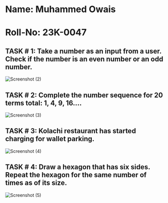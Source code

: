 # Name: Muhammed Owais
# Roll-No: 23K-0047

## TASK # 1: Take a number as an input from a user. Check if the number is an even number or an odd number.
![Screenshot (2)](https://github.com/Muhammed-Owais01/PfFall23/assets/83649329/e424f8fe-911f-4c60-9ebd-56f607d75cd1)

## TASK # 2: Complete the number sequence for 20 terms total: 1, 4, 9, 16....
![Screenshot (3)](https://github.com/Muhammed-Owais01/PfFall23/assets/83649329/8cfbea24-1410-43a3-b388-1b8fdf7302b9)

## TASK # 3: Kolachi restaurant has started charging for wallet parking.
![Screenshot (4)](https://github.com/Muhammed-Owais01/PfFall23/assets/83649329/6c030013-a309-4c73-acc9-d039e2c37f53)

## TASK # 4: Draw a hexagon that has six sides. Repeat the hexagon for the same number of times as of its size.
![Screenshot (5)](https://github.com/Muhammed-Owais01/PfFall23/assets/83649329/8f2b5a6a-60f5-4c12-900f-da4bb632c884)
